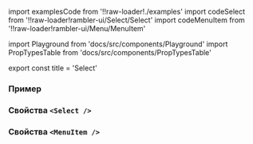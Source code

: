 import examplesCode from '!!raw-loader!./examples'
import codeSelect from '!!raw-loader!rambler-ui/Select/Select'
import codeMenuItem from '!!raw-loader!rambler-ui/Menu/MenuItem'

import Playground from 'docs/src/components/Playground'
import PropTypesTable from 'docs/src/components/PropTypesTable'

export const title = 'Select'

### Пример
<Playground code={examplesCode} />

### Свойства `<Select />`
<PropTypesTable code={codeSelect} />

### Свойства `<MenuItem />`
<PropTypesTable code={codeMenuItem} />
